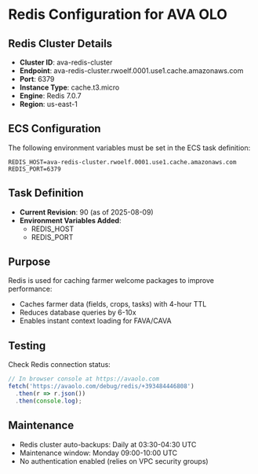 # Redis Configuration for AVA OLO

## Redis Cluster Details
- **Cluster ID**: ava-redis-cluster
- **Endpoint**: ava-redis-cluster.rwoelf.0001.use1.cache.amazonaws.com
- **Port**: 6379
- **Instance Type**: cache.t3.micro
- **Engine**: Redis 7.0.7
- **Region**: us-east-1

## ECS Configuration
The following environment variables must be set in the ECS task definition:
```
REDIS_HOST=ava-redis-cluster.rwoelf.0001.use1.cache.amazonaws.com
REDIS_PORT=6379
```

## Task Definition
- **Current Revision**: 90 (as of 2025-08-09)
- **Environment Variables Added**:
  - REDIS_HOST
  - REDIS_PORT

## Purpose
Redis is used for caching farmer welcome packages to improve performance:
- Caches farmer data (fields, crops, tasks) with 4-hour TTL
- Reduces database queries by 6-10x
- Enables instant context loading for FAVA/CAVA

## Testing
Check Redis connection status:
```javascript
// In browser console at https://avaolo.com
fetch('https://avaolo.com/debug/redis/+393484446808')
  .then(r => r.json())
  .then(console.log);
```

## Maintenance
- Redis cluster auto-backups: Daily at 03:30-04:30 UTC
- Maintenance window: Monday 09:00-10:00 UTC
- No authentication enabled (relies on VPC security groups)